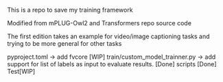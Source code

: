 This is a repo to save my training framework

Modified from mPLUG-Owl2 and Transformers repo source code

The first edition takes an example for video/image captioning tasks and trying to be more general for other tasks

pyproject.toml -> add fvcore [WIP]
train/custom_model_trainner.py -> add support for list of labels as input to evaluate results. [Done]
scripts [Done] Test[WIP]


